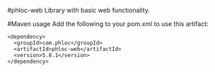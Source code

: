 #phloc-web
Library with basic web functionality.

#Maven usage
Add the following to your pom.xml to use this artifact:
```
<dependency>
  <groupId>com.phloc</groupId>
  <artifactId>phloc-web</artifactId>
  <version>5.8.1</version>
</dependency>
```
